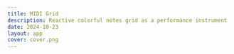 ```yaml
---
title: MIDI Grid
description: Reactive colorful notes grid as a performance instrument
date: 2024-10-23
layout: app
cover: cover.png
---
```


<script setup>
import {useWindowSize} from '@vueuse/core'

const {width,height} = useWindowSize()
</script>

<MidiGrid :width :height />
